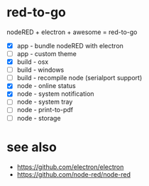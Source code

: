# red-to-go

nodeRED + electron + awesome = red-to-go

- [x] app - bundle nodeRED with electron
- [ ] app - custom theme
- [x] build - osx
- [ ] build - windows
- [ ] build - recompile node (serialport support)
- [x] node - online status
- [x] node - system notification
- [ ] node - system tray
- [ ] node - print-to-pdf
- [ ] node - storage

# see also

- https://github.com/electron/electron
- https://github.com/node-red/node-red